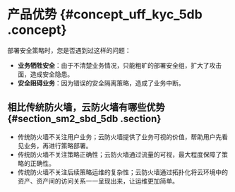 # 产品优势 {#concept_uff_kyc_5db .concept}

部署安全策略时，您是否遇到过这样的问题：

-   **业务牺牲安全**：由于不清楚业务情况，只能粗旷的部署安全组，扩大了攻击面，造成安全隐患。
-   **安全阻碍业务**：因为错误的安全隔离策略，造成了业务中断。

## 相比传统防火墙，云防火墙有哪些优势 {#section_sm2_sbd_5db .section}

-   传统防火墙不关注用户业务；云防火墙提供了业务可视的价值，帮助用户先看见业务，再进行策略部署。
-   传统防火墙不关注策略正确性；云防火墙通过流量的可视，最大程度保障了策略的正确性。
-   传统防火墙不关注后续策略运维的复杂性；云防火墙通过拓扑化将云环境中的资产、资产间的访问关系一一呈现出来，让运维更加简单。

